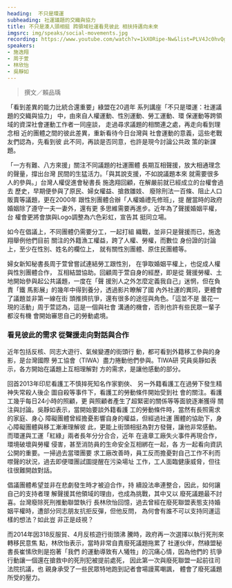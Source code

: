 ```yaml
---
heading:  不只是環運
subheading: 社運議題的交織與協力
title: 不只是湊人頭相挺 跨領域社運看見彼此 相扶持邁向未來
imgsrc: img/speaks/social-movements.jpg
recording: https://www.youtube.com/watch?v=1kXORipe-Nw&list=PLV4Jc0hvQg9HfVqzsSkJSYooBSiKe7usW&index=6
speakers:
- 施逸翔
- 周于萱
- 林欣怡
- 吳靜如
---
```

> 撰文／賴品瑀

「看到差異的能力比統合還重要」綠盟在20週年
系列講座「不只是環運：社運議題的交織與協力」
中，由來自人權運動、性別運動、勞工運動、環
保運動等跨領域的資深社會運動工作者一同座談，
走過尋求議題的相關連之處，再走向看到理念相
近的團體之間的彼此差異，重新看待今日台灣與
社會運動的意義，這些老戰友們認為，先看到彼
此不同，再談是否同意，也許是現今討論公共政
策的新課題。

「一方有難、八方來援」關注不同議題的社運團體
長期互相聲援，放大相通理念的聲量，撐出台灣
民間的生猛活力。「與其說支援，不如說議題本來
就需要很多人的參與。」台灣人權促進會秘書長
施逸翔回顧，在解嚴前就已經成立的台權會過去
歷史，早期便參與了原民、婦女權益、搶救雛妓、
廢除刑法一百條、阻止人口販賣等議題，更在2000年
跟性別團體合辦「人權婚禮先修班」，提
醒當時的政府婚姻除了遵守一夫一妻外，還有更
多思維需要再進步。近年為了聲援婚姻平權，台
權會更將會旗與Logo調整為六色彩虹，宣告其
挺同立場。

如今在倡議上，不同團體仍需要分工，一起打組
織戰，並非只是聲援而已，施逸翔舉例他們目前
關注的外籍漁工權益，跨了人權、勞權，而數位
身份證的討論上，至少在性別、姓名的欄位上，
就有關性別團體、原住民團體等。

婦女新知秘書長周于萱曾嘗試連結勞工跟性別，
在爭取婚姻平權上，也促成人權與性別團體合作，
互相結盟協助。回顧周于萱自身的經歷，即是從
聲援勞權、土地開始參與起公共議題，一度在「聲
援別人之外怎麼定義我自己」迷惘，但在負責「鐵
馬影展」的幾年中得到養分，透過影片瞭解了國
內外社運的異同，更體會了議題並非第一線在街
頭推擠抗爭，還有很多的途徑與角色。「這並不是
曇花一現的活動」周于萱認為，這是一個與社會
溝通的機會，否則也許有些民眾一輩子都沒有機
會開始審思自己的勞動處境。

### 看見彼此的需求 從聲援走向對話與合作

近年包括反核、同志大遊行、氣候變遷的街頭行
動，都可看到外籍移工參與的身影，是台灣國際
勞工協會（TIWA）盡力捲動他們參與。TIWA研
究員吳靜如表示，各方開始在議題上互相理解對
方的需求，是讓他感動的部分。

回首2013年印尼看護工不慎摔死知名作家劉俠、
另一外籍看護工在過勞下發生精神失常殺人後企
圖自殺等事件下，看護工的勞動條件開始受到社
會的關注。看護工幾乎每日24小時的照顧，更
與照顧者產生了超緊密的關係等等面貌逐漸獲得
關注與討論。吳靜如表示，當開始要談外籍看護
工的勞動條件時，當然有長照需求的家庭、身心
障礙團體曾經擔憂影響自身的權益，但經過社運
團體的協助下，身心障礙團體與移工漸漸理解彼
此，更能上街頭相挺為對方發聲，讓他非常感動。
而環運與工運「紅綠」兩者長年分分合合，近年
在違章工廠失火事件再現合作，環境破壞與勞權
侵害，甚至消防員的生命安全互相綁在一起，各
方一起看向資訊公開的重要。一掃過去當環團要
求工廠改善時，員工反而擔憂對自己工作不利而
噤聲的狀況，過去即便環團試圖提醒在污染場址
工作，工人面臨健康威脅，但往往很難開啟對話。

倡議團體希望並非在悲劇發生時才被迫合作，持
續設法串連整合，因此，如何讓自己的支持者理
解聲援其他領域的理由，也成為挑戰，其中又以
廢死議題最不討喜。台灣廢除死刑推動聯盟執行
長林欣怡回憶，過去曾經在廢死聯盟表態支持婚
姻平權時，遭部分同志朋友抗拒反彈，但他反問，
為何會有誰不可以支持同運這樣的想法？如此豈
非正是歧視？

而2014年因318反服貿、4月反核遊行街頭沸
騰時，政府再一次選擇以執行死刑來轉移民意焦
點，林欣怡表示，當時非常自責廢死議題拖累了
社運伙伴，然綠盟秘書長崔愫欣則是抱著「我們
的運動導致有人犧牲」的沉痛心情，因為他們的
抗爭行動讓一個還在搶救中的死刑犯被提前處死，
因此第一次與廢死聯盟一起前往司法院抗議，也
親身承受了一些民眾特地跑到記者會場謾罵嘲諷，
體會了廢死議題所受的壓力。
